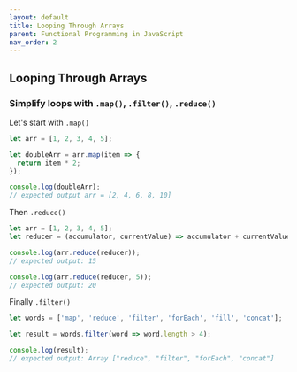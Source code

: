 ```yaml
---
layout: default
title: Looping Through Arrays
parent: Functional Programming in JavaScript
nav_order: 2
---
```


## Looping Through Arrays

### Simplify loops with ```.map()```, ```.filter()```, ```.reduce()```

Let's start with ```.map()```

```js
let arr = [1, 2, 3, 4, 5];

let doubleArr = arr.map(item => {
  return item * 2;
});

console.log(doubleArr);
// expected output arr = [2, 4, 6, 8, 10]
```

Then ```.reduce()```

```js
let arr = [1, 2, 3, 4, 5];
let reducer = (accumulator, currentValue) => accumulator + currentValue;

console.log(arr.reduce(reducer));
// expected output: 15

console.log(arr.reduce(reducer, 5));
// expected output: 20
```

Finally ```.filter()```

```js
let words = ['map', 'reduce', 'filter', 'forEach', 'fill', 'concat'];

let result = words.filter(word => word.length > 4);

console.log(result);
// expected output: Array ["reduce", "filter", "forEach", "concat"]
```

